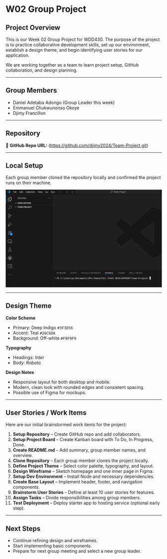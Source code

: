 # W02 Group Project

## Project Overview
This is our Week 02 Group Project for WDD430. The purpose of the project is to practice collaborative development skills, set up our environment, establish a design theme, and begin identifying user stories for our application.  

We are working together as a team to learn project setup, GitHub collaboration, and design planning.  

---

## Group Members
- Daniel Adetaba Adongo  (Group Leader this week)  
- Emmanuel Chukwunonso Okoye  
- Djimy Francillon   

---

## Repository
🔗 **GitHub Repo URL:** (https://github.com/djimy2024/Team-Project.git)

---

## Local Setup
Each group member cloned the repository locally and confirmed the project runs on their machine.  

![alt text](image.png)

---

## Design Theme
**Color Scheme**  
- Primary: Deep Indigo `#3F3D56`  
- Accent: Teal `#26C6DA` 
- Background: Off-white `#F9F9F9`  

**Typography**  
- Headings: *Inter*  
- Body: *Roboto*  

**Design Notes**  
- Responsive layout for both desktop and mobile.  
- Modern, clean look with rounded edges and consistent spacing.  
- Possible use of Figma for mockups.  

---

## User Stories / Work Items
Here are our initial brainstormed work items for the project:  

1. **Setup Repository** – Create GitHub repo and add collaborators.  
2. **Setup Project Board** – Create Kanban board with To Do, In Progress, Done.  
3. **Create README.md** – Add summary, group member names, and overview.  
4. **Clone Repository** – Each group member clones the project locally.  
5. **Define Project Theme** – Select color palette, typography, and layout.  
6. **Design Wireframe** – Sketch homepage and one inner page in Figma.  
7. **Setup Dev Environment** – Install Node and necessary dependencies.  
8. **Create Base Layout** – Implement header, footer, and navigation components.  
9. **Brainstorm User Stories** – Define at least 10 user stories for features.  
10. **Assign Tasks** – Divide responsibilities among group members.  
11. **Test Deployment** – Deploy starter app to hosting service (optional early step).  

---

## Next Steps
- Continue refining design and wireframes.  
- Start implementing basic components.  
- Prepare for next group meeting and select a new group leader.  
